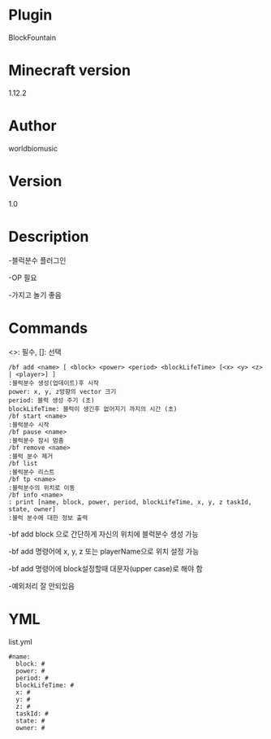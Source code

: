 # Plugin
BlockFountain

# Minecraft version
1.12.2

# Author
worldbiomusic

# Version
1.0

# Description
-블럭분수 플러그인

-OP 필요

-가지고 놀기 좋음

# Commands
<>: 필수, 
[]: 선택

```
/bf add <name> [ <block> <power> <period> <blockLifeTime> [<x> <y> <z> | <player>] ]
:블럭분수 생성(업데이트)후 시작 
power: x, y, z방향의 vector 크기
period: 블럭 생성 주기 (초)
blockLifeTime: 블럭이 생긴후 없어지기 까지의 시간 (초)
/bf start <name>
:블럭분수 시작
/bf pause <name>
:블럭분수 잠시 멈춤
/bf remove <name>
:블럭 분수 제거
/bf list
:블럭분수 리스트
/bf tp <name>
:블럭분수의 위치로 이동
/bf info <name>
: print [name, block, power, period, blockLifeTime, x, y, z taskId, state, owner]
:블럭 분수에 대한 정보 출력  
```

-bf add block 으로 간단하게 자신의 위치에 블럭분수 생성 가능

-bf add 명령어에 x, y, z 또는 playerName으로 위치 설정 가능

-bf add 명령어에 block설정할때 대문자(upper case)로 해야 함

-예외처리 잘 안되있음

# YML
list.yml

```
#name:
  block: #
  power: #
  period: #
  blockLifeTime: #
  x: #
  y: #
  z: #
  taskId: #
  state: #
  owner: #
```
